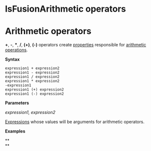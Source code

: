 # lsFusionArithmetic operators

# Arithmetic operators

**+**, **-**, **\***, **/**, **(+)**, **(-)** operators create [properties](lsFusionProperties.md) responsible for [arithmetic operations](lsFusionArithmetic_operators_+_-_..._.md).

**Syntax**

    expression1 + expression2  
    expression1 - expression2  
    expression1 / expression2  
    expression1 * expression2  
    -expression1
    expression1 (+) expression2  
    expression1 (-) expression2  

**Parameters**

*expression1, expression2*

[Expressions](lsFusionExpression.md) whose values will be arguments for arithmetic operators.

**Examples**



**  
**
